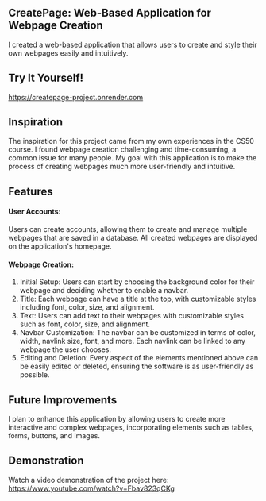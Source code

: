 ## CreatePage: Web-Based Application for Webpage Creation
I created a web-based application that allows users to create and style their own webpages easily and intuitively.

## Try It Yourself!
https://createpage-project.onrender.com

## Inspiration
The inspiration for this project came from my own experiences in the CS50 course. I found webpage creation challenging and time-consuming, a common issue for many people. My goal with this application is to make the process of creating webpages much more user-friendly and intuitive.

## Features

#### User Accounts:
Users can create accounts, allowing them to create and manage multiple webpages that are saved in a database. All created webpages are displayed on the application's homepage.

#### Webpage Creation:

1. Initial Setup: Users can start by choosing the background color for their webpage and deciding whether to enable a navbar.
2. Title: Each webpage can have a title at the top, with customizable styles including font, color, size, and alignment.
3. Text: Users can add text to their webpages with customizable styles such as font, color, size, and alignment.
4. Navbar Customization: The navbar can be customized in terms of color, width, navlink size, font, and more. Each navlink can be linked to any webpage the user chooses.
5. Editing and Deletion: Every aspect of the elements mentioned above can be easily edited or deleted, ensuring the software is as user-friendly as possible.

## Future Improvements
I plan to enhance this application by allowing users to create more interactive and complex webpages, incorporating elements such as tables, forms, buttons, and images.

## Demonstration
Watch a video demonstration of the project here: https://www.youtube.com/watch?v=Fbav823qCKg
